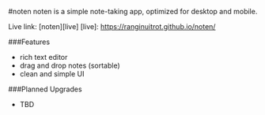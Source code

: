 #noten
noten is a simple note-taking app, optimized for desktop and mobile.

Live link: [noten][live]
[live]: https://ranginuitrot.github.io/noten/

###Features
* rich text editor
* drag and drop notes (sortable)
* clean and simple UI

###Planned Upgrades
* TBD
